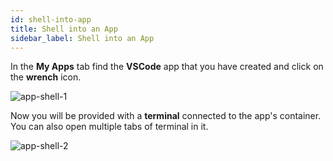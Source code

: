 ```yaml
---
id: shell-into-app
title: Shell into an App
sidebar_label: Shell into an App
---
```


In the **My Apps** tab find the **VSCode** app that you have created and click on the **wrench** icon.

![app-shell-1](/img/app-shell/app-shell-1.png)

Now you will be provided with a **terminal** connected to the app's container. You can also open multiple tabs of terminal in it.

![app-shell-2](/img/app-shell/app-shell-2.png)
